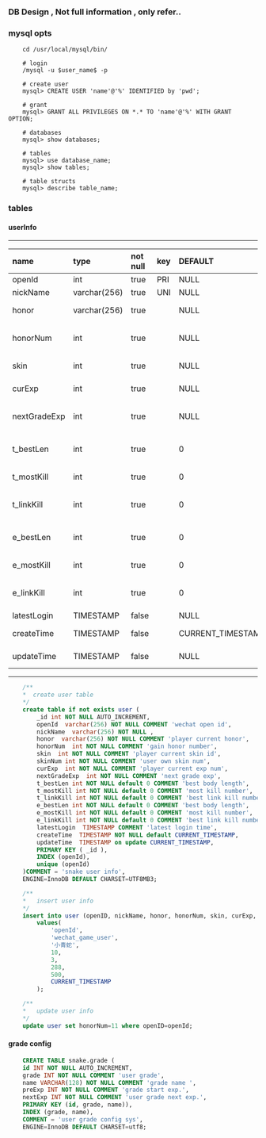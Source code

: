 ### DB Design , Not full information , only refer..

### mysql opts

````shell
    cd /usr/local/mysql/bin/

    # login
    /mysql -u $user_name$ -p

    # create user
    mysql> CREATE USER 'name'@'%' IDENTIFIED by 'pwd';

    # grant
    mysql> GRANT ALL PRIVILEGES ON *.* TO 'name'@'%' WITH GRANT OPTION;

    # databases
    mysql> show databases;

    # tables
    mysql> use database_name;
    mysql> show tables;

    # table structs
    mysql> describe table_name;
````

### tables 

#### userInfo

----
|name           |type           |not null   |key    |DEFAULT             |Extra                      |comment                 |
|:-             |:-             |:-         |:-     |:-                  |:-                         |:-                      |
|openId         |int            |true       |PRI    |NULL                |auto_increment             |wx_id                   |
|nickName       |varchar(256)   |true       |UNI    |NULL                |                           |name                    |
|honor          |varchar(256)   |true       |       |NULL                |                           |user honor              |
|honorNum       |int            |true       |       |NULL                |                           |gain honor num          |
|skin           |int            |true       |       |NULL                |                           |current skin            |
|curExp         |int            |true       |       |NULL                |                           |current expires         |
|nextGradeExp   |int            |true       |       |NULL                |                           |next grade expires      |
|t_bestLen      |int            |true       |       |0                   |                           |best body length        |
|t_mostKill     |int            |true       |       |0                   |                           |most kill number        |
|t_linkKill     |int            |true       |       |0                   |                           |best link kill number   |
|e_bestLen      |int            |true       |       |0                   |                           |best body length        |
|e_mostKill     |int            |true       |       |0                   |                           |most kill number        |
|e_linkKill     |int            |true       |       |0                   |                           |best link kill number   |
|latestLogin    |TIMESTAMP      |false      |       |NULL                |                           |latest                  |
|createTime     |TIMESTAMP      |false      |       |CURRENT_TIMESTAMP   |                           |create date             |
|updateTime     |TIMESTAMP      |false      |       |NULL                |on update CURRENT_TIMESTAMP |update date            |
----

```sql
    /**
    *  create user table 
    */
    create table if not exists user (
        _id int NOT NULL AUTO_INCREMENT,
        openId  varchar(256) NOT NULL COMMENT 'wechat open id',
        nickName  varchar(256) NOT NULL ,
        honor  varchar(256) NOT NULL COMMENT 'player current honor',
        honorNum  int NOT NULL COMMENT 'gain honor number',
        skin  int NOT NULL COMMENT 'player current skin id',
        skinNum int NOT NULL COMMENT 'user own skin num',
        curExp  int NOT NULL COMMENT 'player current exp num',
        nextGradeExp  int NOT NULL COMMENT 'next grade exp',
        t_bestLen int NOT NULL default 0 COMMENT 'best body length',
        t_mostKill int NOT NULL default 0 COMMENT 'most kill number',
        t_linkKill int NOT NULL default 0 COMMENT 'best link kill number',
        e_bestLen int NOT NULL default 0 COMMENT 'best body length',
        e_mostKill int NOT NULL default 0 COMMENT 'most kill number',
        e_linkKill int NOT NULL default 0 COMMENT 'best link kill number',
        latestLogin  TIMESTAMP COMMENT 'latest login time',
        createTime  TIMESTAMP NOT NULL default CURRENT_TIMESTAMP,
        updateTime  TIMESTAMP on update CURRENT_TIMESTAMP,
        PRIMARY KEY ( _id ),
        INDEX (openId),
        unique (openId)
    )COMMENT = 'snake user info', 
    ENGINE=InnoDB DEFAULT CHARSET=UTF8MB3;

    /**
    *   insert user info 
    */
    insert into user (openID, nickName, honor, honorNum, skin, curExp, nextGradeExp, latestLogin)  
        values(
            'openId', 
            'wechat_game_user', 
            '小青蛇', 
            10, 
            3, 
            288, 
            500, 
            CURRENT_TIMESTAMP
        );

    /**
    *   update user info
    */
    update user set honorNum=11 where openID=openId;
```


#### grade config

````sql
    CREATE TABLE snake.grade (
    id INT NOT NULL AUTO_INCREMENT,
    grade INT NOT NULL COMMENT 'user grade',
    name VARCHAR(128) NOT NULL COMMENT 'grade name ',
    preExp INT NOT NULL COMMENT 'grade start exp.',
    nextExp INT NOT NULL COMMENT 'user grade next exp.',
    PRIMARY KEY (id, grade, name)),
    INDEX (grade, name),
    COMMENT = 'user grade config sys',
    ENGINE=InnoDB DEFAULT CHARSET=utf8;

````

